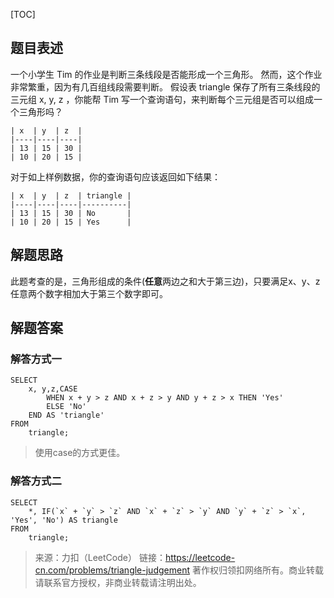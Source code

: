 [TOC]
## 题目表述

一个小学生 Tim 的作业是判断三条线段是否能形成一个三角形。
然而，这个作业非常繁重，因为有几百组线段需要判断。
假设表 triangle 保存了所有三条线段的三元组 x, y, z ，你能帮 Tim 写一个查询语句，来判断每个三元组是否可以组成一个三角形吗？
```mysql
| x  | y  | z  |
|----|----|----|
| 13 | 15 | 30 |
| 10 | 20 | 15 |
```
对于如上样例数据，你的查询语句应该返回如下结果：
```mysql
| x  | y  | z  | triangle |
|----|----|----|----------|
| 13 | 15 | 30 | No       |
| 10 | 20 | 15 | Yes      |
```
## 解题思路

此题考查的是，三角形组成的条件(**任意**两边之和大于第三边)，只要满足x、y、z任意两个数字相加大于第三个数字即可。

## 解题答案

### 解答方式一
```mysql
SELECT 
    x, y,z,CASE
        WHEN x + y > z AND x + z > y AND y + z > x THEN 'Yes'
        ELSE 'No'
    END AS 'triangle'
FROM
    triangle;
```
> 使用case的方式更佳。

### 解答方式二
```mysql
SELECT
	*, IF(`x` + `y` > `z` AND `x` + `z` > `y` AND `y` + `z` > `x`, 'Yes', 'No') AS triangle
FROM
	triangle;
```

> 来源：力扣（LeetCode）
链接：https://leetcode-cn.com/problems/triangle-judgement
著作权归领扣网络所有。商业转载请联系官方授权，非商业转载请注明出处。